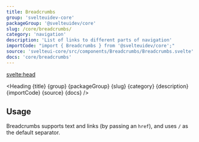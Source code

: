 ```yaml
---
title: Breadcrumbs
group: 'svelteuidev-core'
packageGroup: '@svelteuidev/core'
slug: /core/breadcrumbs/
category: 'navigation'
description: 'List of links to different parts of navigation'
importCode: "import { Breadcrumbs } from '@svelteuidev/core';"
source: 'svelteui-core/src/components/Breadcrumbs/Breadcrumbs.svelte'
docs: 'core/breadcrumbs'
---
```


<script>
  import { Demo, BreadcrumbsDemos } from '@svelteuidev/demos';
  import { Heading } from "$lib/components";
  import { base } from '$app/paths';
</script>

<svelte:head>

  <title>{title} - SvelteUI</title>
</svelte:head>

<Heading {title} {group} {packageGroup} {slug} {category} {description} {importCode} {source} {docs} />

## Usage

Breadcrumbs supports text and links (by passing an `href`), and uses `/` as the default separator.

<Demo demo={BreadcrumbsDemos.usage} />
